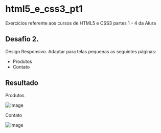 # html5_e_css3_pt1
Exercícios referente aos cursos de HTML5 e CSS3 partes 1 - 4 da Alura

## Desafio 2.

Design Responsivo. Adaptar para telas pequenas as seguintes páginas:

- Produtos
- Contato


## Resultado
Produtos

![image](https://user-images.githubusercontent.com/4997632/191145387-04173aa2-4206-45eb-9141-ff96a33ba825.png)

Contato

![image](https://user-images.githubusercontent.com/4997632/191145453-b8f9592e-186e-474b-97a1-9fa70b1c7e0e.png)

